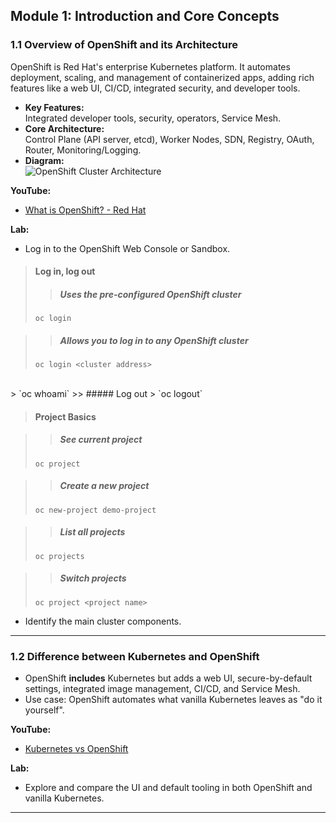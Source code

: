 ## Module 1: Introduction and Core Concepts 

### 1.1 Overview of OpenShift and its Architecture

OpenShift is Red Hat's enterprise Kubernetes platform. It automates deployment, scaling, and management of containerized apps, adding rich features like a web UI, CI/CD, integrated security, and developer tools.

- **Key Features:**  
  Integrated developer tools, security, operators, Service Mesh.
- **Core Architecture:**  
  Control Plane (API server, etcd), Worker Nodes, SDN, Registry, OAuth, Router, Monitoring/Logging.
- **Diagram:**  
  ![OpenShift Cluster Architecture](./openshift-architecture.png)

**YouTube:**  
- [What is OpenShift? - Red Hat](https://www.youtube.com/watch?v=epD1GQe9yMo)

**Lab:**  
- Log in to the OpenShift Web Console or Sandbox.
> 
> #### Log in, log out
>
>> ##### Uses the pre-configured OpenShift cluster
>  `oc login`

>> ##### Allows you to log in to any OpenShift cluster
> `oc login <cluster address>` 
<br/>
> `oc whoami`
>> ##### Log out
> `oc logout`


> #### Project Basics

>> ##### See current project
> `oc project`

>> ##### Create a new project
> `oc new-project demo-project`

>> ##### List all projects
> `oc projects`

>> ##### Switch projects
> `oc project <project name>`

- Identify the main cluster components.

---

### 1.2 Difference between Kubernetes and OpenShift

- OpenShift **includes** Kubernetes but adds a web UI, secure-by-default settings, integrated image management, CI/CD, and Service Mesh.
- Use case: OpenShift automates what vanilla Kubernetes leaves as "do it yourself".

**YouTube:**  
- [Kubernetes vs OpenShift](https://www.youtube.com/watch?v=lwzpQK4-2H0)

**Lab:**  
- Explore and compare the UI and default tooling in both OpenShift and vanilla Kubernetes.

---